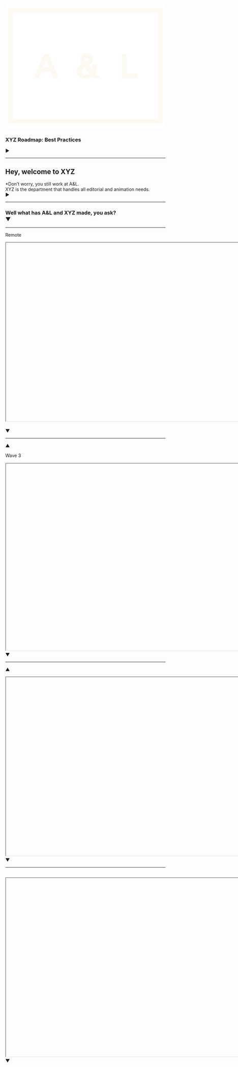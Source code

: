 <!-- Title slide. -->

<div class="talk-title">
  <img id="main-logo" src="media/img/LOGOal.png"><br>
  <h3>XYZ Roadmap: Best Practices</h3>
  <script src="https://apis.google.com/js/platform.js" async defer></script>
►


</div>



------

## Hey, welcome to XYZ

<!-- .slide: background-color="media/img/aframe.jpg" -->

*Don’t worry, you still work at A&L. <br>
XYZ is the department that handles all editorial and animation needs. <br>►

------

### Well what has A&L and XYZ made, you ask? <br> ▼


<!-- Video Samples. -->


---
Remote
<iframe data-src="https://drive.google.com/file/d/1JJC4MYa8IE7WrcLGnFnTpOFmz5AtEeAf/preview" data-preload width="1080" height="560"></iframe>
<br><br>
 ▼

---

▲
<p style="margin-bottom:3%">
Wave 3
</p>
    <iframe style="padding-bottom: 5%"
    data-src="https://drive.google.com/file/d/1JCdbIJ-PDI1fXRFTwyrPHX_H26X3W5Xg/preview" data-preload width="1080" height="560"></iframe>
    <br>
     ▼




---
▲
<br>
<iframe data-src="https://drive.google.com/file/d/1JDzY7a5hD9vyVtGDIef-zKPwdhgsXylm/preview" data-preload width="1080" height="560"></iframe>
<br>
 ▼

 ---

 <br>
 <iframe data-src="https://drive.google.com/file/d/1JDzY7a5hD9vyVtGDIef-zKPwdhgsXylm/preview" data-preload width="1080" height="560"></iframe>
 <br>
  ▼
